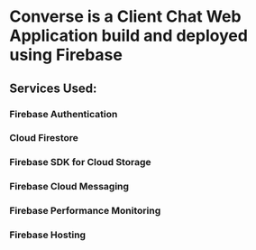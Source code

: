 # Converse is a Client Chat Web Application build and deployed using Firebase

## Services Used: 

### Firebase Authentication
### Cloud Firestore
### Firebase SDK for Cloud Storage
### Firebase Cloud Messaging
### Firebase Performance Monitoring
### Firebase Hosting
